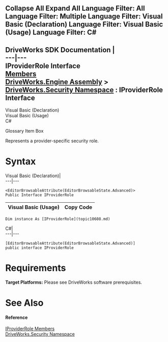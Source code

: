 Collapse All Expand All Language Filter: All  Language Filter: Multiple  Language Filter: Visual Basic (Declaration) Language Filter: Visual Basic (Usage) Language Filter: C#  
---  
DriveWorks SDK Documentation  |   
---|---  
IProviderRole Interface   
[Members](topic10609.md)   
[DriveWorks.Engine Assembly](topic2156.md) > [DriveWorks.Security Namespace](topic10574.md) : IProviderRole Interface  
---  
  
Visual Basic (Declaration)    
Visual Basic (Usage)    
C# 

Glossary Item Box

Represents a provider-specific security role. 

# Syntax

Visual Basic (Declaration)|   
---|---  
      
    
    <EditorBrowsableAttribute(EditorBrowsableState.Advanced)>
    Public Interface IProviderRole   
  
Visual Basic (Usage)| Copy Code  
---|---  
      
    
    Dim instance As [IProviderRole](topic10608.md)  
  
C#|   
---|---  
      
    
    [EditorBrowsableAttribute(EditorBrowsableState.Advanced)]
    public interface IProviderRole   
  
# Requirements

**Target Platforms:** Please see DriveWorks software prerequisites.

# See Also

#### Reference

[IProviderRole Members](topic10609.md)   
[DriveWorks.Security Namespace](topic10574.md)


